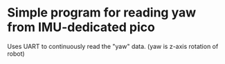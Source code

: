 # Simple program for reading yaw from IMU-dedicated pico
Uses UART to continuously read the "yaw" data. (yaw is z-axis rotation of robot)